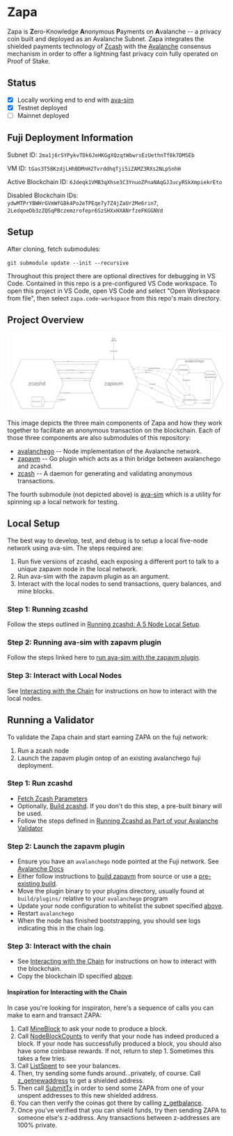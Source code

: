 # Zapa

Zapa is **Z**ero-Knowledge **A**nonymous **P**ayments on **A**valanche -- a privacy coin built and deployed as an Avalanche Subnet. Zapa integrates the shielded payments technology of [Zcash](https://z.cash/) with the [Avalanche](https://docs.avax.network/) consensus mechanism in order to offer a lightning fast privacy coin fully operated on Proof of Stake.

## Status

- [x] Locally working end to end with [ava-sim](https://github.com/rkass/ava-sim/tree/master)
- [x] Testnet deployed
- [ ] Mainnet deployed 

## Fuji Deployment Information

Subnet ID: `2ma1j6rSYPykvTDk6JeHKGgXQzqtWbwrsEzUethnTf8k7DMSEb`

VM ID: `tGas3T58KzdjLHhBDMnH2TvrddhqTji5iZAMZ3RXs2NLpSnhH`

Active Blockchain ID: `6Jdeqk1VMB3qXhse3C3YnuoZPnaNAqGJJucyRSkXmpiekrEto`

Disabled Blockchain IDs: `ydwMTPrYBWHrGVmWfG8k4Po2eTPEqe7y7Z4jZaUr2Me6rin7`, `2LedqoeDb3zZQSqPBczemzrofepr6SzSHXxHXANrfzeFKGGNVd`

## Setup

After cloning, fetch submodules:

`git submodule update --init --recursive`

Throughout this project there are optional directives for debugging in VS Code. Contained in this repo is a pre-configured VS Code workspace. To open this project in VS Code, open VS Code and select "Open Workspace from file", then select `zapa.code-workspace` from this repo's main directory.

## Project Overview

![Zapa Diagram](./ZapaDiagram.png)

This image depicts the three main components of Zapa and how they work together to facilitate an anonymous transaction on the blockchain. Each of those three components are also submodules of this repository:

- [avalanchego](https://github.com/ava-labs/avalanchego) -- Node implementation of the Avalanche network.
- [zapavm](https://github.com/zapalabs/zapavm) -- Go plugin which acts as a thin bridge between avalanchego and zcashd.
- [zcash](https://github.com/zapalabs/zcash) -- A daemon for generating and validating anonymous transactions.

The fourth submodule (not depicted above) is [ava-sim](https://github.com/zapalabs/ava-sim) which is a utility for spinning up a local network for testing.

## Local Setup

The best way to develop, test, and debug is to setup a local five-node network using ava-sim. The steps required are:

1. Run five versions of zcashd, each exposing a different port to talk to a unique zapavm node in the local network.
2. Run ava-sim with the zapavm plugin as an argument.
3. Interact with the local nodes to send transactions, query balances, and mine blocks.

### Step 1: Running zcashd

Follow the steps outlined in [Running zcashd: A 5 Node Local Setup](https://github.com/zapalabs/zcash/blob/master/doc/running.md#running-zcashd-a-5-node-local-setup).

### Step 2: Running ava-sim with zapavm plugin

Follow the steps linked here to [run ava-sim with the zapavm plugin](https://github.com/zapalabs/ava-sim/blob/master/README.md#running).

### Step 3: Interact with Local Nodes

See [Interacting with the Chain](https://github.com/zapalabs/ava-sim/blob/master/README.md#interacting-with-the-chain) for instructions on how to interact with the local nodes.

## Running a Validator

To validate the Zapa chain and start earning ZAPA on the fuji network:

1. Run a zcash node
2. Launch the zapavm plugin ontop of an existing avalanchego fuji deployment.

### Step 1: Run zcashd

- [Fetch Zcash Parameters](https://github.com/zapalabs/zcash/blob/master/doc/running.md#1-fetch-params)
- Optionally, [Build zcashd](https://github.com/zapalabs/zcash/blob/master/doc/running.md#1-build-zcashd-optional). If you don't do this step, a pre-built binary will be used.
- Follow the steps defined in [Running Zcashd as Part of your Avalanche Validator](https://github.com/zapalabs/zcash/blob/master/doc/running.md#running-zcashd-as-part-of-your-avalanche-validator)

### Step 2: Launch the zapavm plugin

- Ensure you have an `avalanchego` node pointed at the Fuji network. See [Avalanche Docs](https://docs.avax.network/build/tutorials/nodes-and-staking/set-up-node-with-installer/)
- Either follow instructions to [build zapavm](https://github.com/zapalabs/zapavm#building) from source or use a [pre-existing build](https://github.com/zapalabs/zapavm#builds). 
- Move the plugin binary to your plugins directory, usually found at `build/plugins/` relative to your `avalanchego` program
- Update your node configuration to whitelist the subnet specified [above](#fuji-deployment-information).
- Restart `avalanchego`
- When the node has finished bootstrapping, you should see logs indicating this in the chain log. 

### Step 3: Interact with the chain

- See [Interacting with the Chain](https://github.com/zapalabs/ava-sim/blob/master/README.md#interacting-with-the-chain) for instructions on how to interact with the blockchain. 
- Copy the blockchain ID specified [above](#fuji-deployment-information). 

#### Inspiration for Interacting with the Chain

In case you're looking for inspiraton, here's a sequence of calls you can make to earn and transact ZAPA:
1. Call [MineBlock](https://github.com/zapalabs/zapavm#zapavmmineblock) to ask your node to produce a block. 
2. Call [NodeBlockCounts](https://github.com/zapalabs/zapavm/blob/main/README.md#zapavmnodeblockcounts) to verify that your node has indeed produced a block. If your node has successfully produced a block, you should also have some coinbase rewards. If not, return to step 1. Sometimes this takes a few tries. 
3. Call [ListSpent](https://github.com/zapalabs/zapavm#example-list-unspent) to see your balances. 
4. Then, try sending some funds around...privately, of course. Call [z_getnewaddress](https://github.com/zapalabs/zapavm/blob/main/README.md#example-z_getnewaddress) to get a shielded address. 
5. Then call [SubmitTx](https://github.com/zapalabs/zapavm/blob/main/README.md#zapavmsubmittx) in order to send some ZAPA from one of your unspent addresses to this new shielded address. 
6. You can then verify the coinas got there by calling [z_getbalance](https://github.com/zapalabs/zapavm/blob/main/README.md#example-z_getbalance). 
7. Once you've verified that you can shield funds, try then sending ZAPA to someone else's z-address. Any transactions between z-addresses are 100% private.
